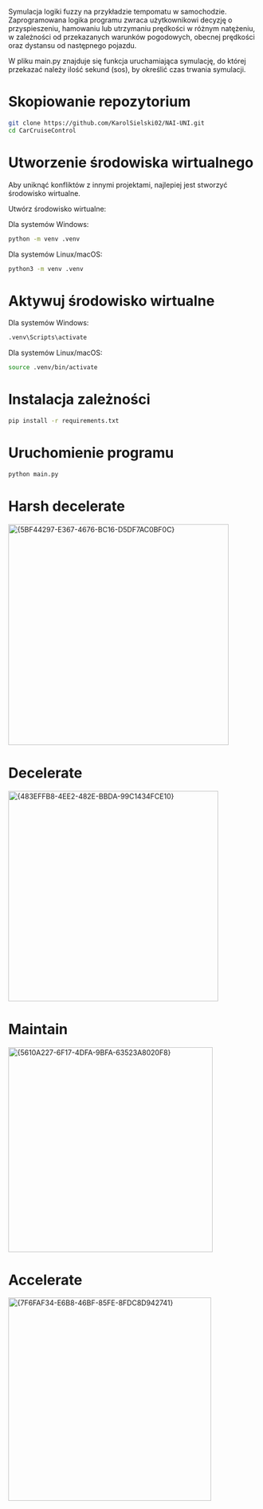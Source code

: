 Symulacja logiki fuzzy na przykładzie tempomatu w samochodzie. 
Zaprogramowana logika programu zwraca użytkownikowi decyzję o przyspieszeniu, hamowaniu lub utrzymaniu prędkości w różnym natężeniu,
w zależności od przekazanych warunków pogodowych, obecnej prędkości oraz dystansu od następnego pojazdu.

W pliku main.py znajduje się funkcja uruchamiająca symulację, do której przekazać należy ilość sekund (sos),
by określić czas trwania symulacji.


# Skopiowanie repozytorium

```bash
git clone https://github.com/KarolSielski02/NAI-UNI.git
cd CarCruiseControl
```

# Utworzenie środowiska wirtualnego
Aby uniknąć konfliktów z innymi projektami, najlepiej jest stworzyć środowisko wirtualne.

Utwórz środowisko wirtualne:

Dla systemów Windows:
```bash
python -m venv .venv
```

Dla systemów Linux/macOS:

```bash
python3 -m venv .venv
```

# Aktywuj środowisko wirtualne

Dla systemów Windows:

```bash
.venv\Scripts\activate
```

Dla systemów Linux/macOS:

```bash
source .venv/bin/activate
```

# Instalacja zależności

```bash
pip install -r requirements.txt
```

# Uruchomienie programu

```bash
python main.py
```

# Harsh decelerate 
<img width="442" alt="{5BF44297-E367-4676-BC16-D5DF7AC0BF0C}" src="https://github.com/user-attachments/assets/a990b80f-9f02-4e32-8353-cd50460a00d0">

# Decelerate 
<img width="421" alt="{483EFFB8-4EE2-482E-BBDA-99C1434FCE10}" src="https://github.com/user-attachments/assets/a7e1f4d5-90af-4d3d-b9cc-4559941e1f30">

# Maintain
<img width="410" alt="{5610A227-6F17-4DFA-9BFA-63523A8020F8}" src="https://github.com/user-attachments/assets/11a34f4c-c5cb-4285-9c2b-91e77d96ec5f">

# Accelerate
<img width="407" alt="{7F6FAF34-E6B8-46BF-85FE-8FDC8D942741}" src="https://github.com/user-attachments/assets/e3e8b960-252f-4f4e-925b-1c29748dd5d2">









